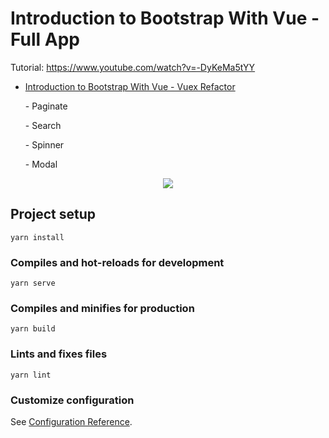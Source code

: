 # Introduction to Bootstrap With Vue - Full App

Tutorial: https://www.youtube.com/watch?v=-DyKeMa5tYY
        
- [Introduction to Bootstrap With Vue - Vuex Refactor](https://www.youtube.com/watch?v=G2krb6FaZco) 
    <p>- Paginate</p>
    <p>- Search</p>
    <p>- Spinner</p>
    <p>- Modal</p>
    


<p align="center">
    <img src="https://imgur.com/xHzMPjw.png">
</p>



## Project setup
```
yarn install
```

### Compiles and hot-reloads for development
```
yarn serve
```

### Compiles and minifies for production
```
yarn build
```

### Lints and fixes files
```
yarn lint
```

### Customize configuration
See [Configuration Reference](https://cli.vuejs.org/config/).

